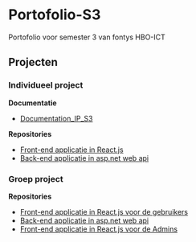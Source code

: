 # Portofolio-S3
Portofolio voor semester 3 van fontys HBO-ICT
## Projecten
### Individueel project
**Documentatie**
- [Documentation_IP_S3](https://link-url-here.org)

**Repositories**
- [Front-end applicatie in React.js](https://link-url-here.org)
- [Back-end applicatie in asp.net web api](https://link-url-here.org)

### Groep project
**Repositories**
- [Front-end applicatie in React.js voor de gebruikers](https://github.com/ParKings-inc/proftaak_s3_front-end)
- [Back-end applicatie in asp.net web api](https://github.com/ParKings-inc/Proftaak_S3_API)
- [Front-end applicatie in React.js voor de Admins](https://github.com/davey2206/Proftaak_S3_CMS)
